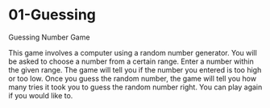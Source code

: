 # 01-Guessing
Guessing Number Game

This game involves a computer using a random number generator. You will be asked to choose a number from a certain range. Enter a number within the given range. The game will tell you if the number you entered is too high or too low. Once you guess the random number, the game will tell you how many tries it took you to guess the random number right. You can play again if you would like to.
